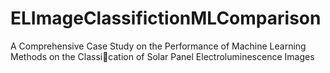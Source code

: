 # ELImageClassifictionMLComparison
 A Comprehensive Case Study on the Performance of Machine Learning Methods on the Classication of Solar Panel Electroluminescence Images
